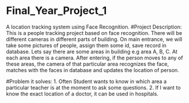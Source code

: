 # Final_Year_Project_1
A location tracking system using Face Recognition.
#Project Description: This is a people tracking project based on face recognition. There will be different cameras in different parts of building. On main entrance, we will take some pictures of people, assign them some id, save record in database. Lets say there are some areas in building e.g area A, B, C. At each area there is a camera. After entering, if the person moves to any of these areas, the camera of that particular area recognizes the face, matches with the faces in database and updates the location of person.

#Problem it solves:
    1. Often Student wants to know in which area a particular teacher is at the moment to ask some questions.
    2. If I want to know the exact location of a doctor, it can be used in hospitals.
